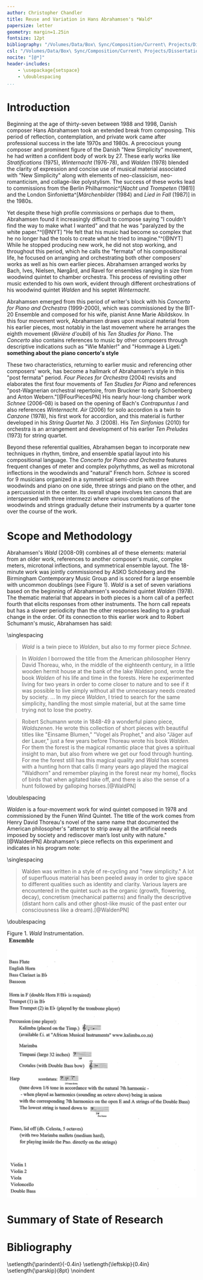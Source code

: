 ```yaml
---
author: Christopher Chandler
title: Reuse and Variation in Hans Abrahamsen's *Wald*
papersize: letter
geometry: margin=1.25in
fontsize: 12pt
bibliography: "/Volumes/Data/Box\ Sync/Composition/Current\ Projects/Dissertation\ Paper/Citations/abrahamsen.bib"
csl: "/Volumes/Data/Box\ Sync/Composition/Current\ Projects/Dissertation\ Paper/Citations/chicago-note-bibliography.csl"
nocite: "[@*]"
header-includes:
    - \usepackage{setspace}
    - \doublespacing
...
```


# Introduction
Beginning at the age of thirty-seven between 1988 and 1998, Danish composer Hans Abrahamsen took an extended break from composing. This period of reflection, contemplation, and private work came after professional success in the late 1970s and 1980s. A precocious young composer and prominent figure of the Danish "New Simplicity" movement, he had written a confident body of work by 27. These early works like *Stratifications* (1975), *Winternacht* (1976-78), and *Walden* (1978) blended the clarity of expression and concise use of musical material associated with "New Simplicity" along with elements of neo-classicism, neo-romanticism, and collage-like polystylism. The success of these works lead to commissions from the Berlin Philharmonic^[*Nacht und Trompeten* (1981)] and the London Sinfonietta^[*Märchenbilder* (1984) and *Lied in Fall* (1987)] in the 1980s.

Yet despite these high profile commissions or perhaps due to them, Abrahamsen found it increasingly difficult to compose saying "I couldn’t find the way to make what I wanted" and that he was "paralyzed by the white paper."^[@NYT] "He felt that his music had become so complex that he no longer had the tools to create what he tried to imagine."^[@NYT] While he stopped producing new work, he did not stop working, and throughout this period, which he calls the "fermata" of his compositional life, he focused on arranging and orchestrating both other composers' works as well as his own earlier pieces. Abrahamsen arranged works by Bach, Ives, Nielsen, Nørgård, and Ravel for ensembles ranging in size from woodwind quintet to chamber orchestra. This process of revisiting other music extended to his own work, evident through different orchestrations of his woodwind quintet *Walden* and his septet *Winternacht*.

Abrahamsen emerged from this period of writer's block with his *Concerto for Piano and Orchestra* (1999-2000), which was commissioned by the BIT-20 Ensemble and composed for his wife, pianist Anne Marie Abildskov. In this four movement work, Abrahamsen draws upon musical material from his earlier pieces, most notably in the last movement where he arranges the eighth movement (*Rivière d'oubli*) of his *Ten Studies for Piano*. The *Concerto* also contains references to music by other composers through descriptive indications such as "Wie Mahler!" and "Hommage à Ligeti." **something about the piano concerto's style**

These two characteristics, returning to earlier music and referencing other composers' work, has become a hallmark of Abrahamsen's style in this "post fermata" period. *Four Pieces for Orchestra* (2004) revisits and elaborates the first four movements of *Ten Studies for Piano* and references "post-Wagnerian orchestral repertoire, from Bruckner to early Schoenberg and Anton Webern."[@FourPiecesPN] His nearly hour-long chamber work *Schnee* (2006-08) is based on the opening of Bach's *Contrapuntus I* and also references *Winternacht*. *Air* (2006) for solo accordion is a twin to *Canzone* (1978), his first work for accordion, and this material is further developed in his *String Quartet No. 3* (2008). His *Ten Sinfonias* (2010) for orchestra is an arrangement and development of his earlier *Ten Preludes* (1973) for string quartet.

Beyond these referential qualities, Abrahamsen began to incorporate new techniques in rhythm, timbre, and ensemble spatial layout into his compositional language. The *Concerto for Piano and Orchestra* features frequent changes of meter and complex polyrhythms, as well as microtonal inflections in the woodwinds and "natural" French horn. *Schnee* is scored for 9 musicians organized in a symmetrical semi-circle with three woodwinds and piano on one side, three strings and piano on the other, and a percussionist in the center. Its overall shape involves ten canons that are interspersed with three intermezzi where various combinations of the woodwinds and strings gradually detune their instruments by a quarter tone over the course of the work.

# Scope and Methodology


Abrahamsen's *Wald* (2008-09) combines all of these elements: material from an older work, references to another composer's music, complex meters, microtonal inflections, and symmetrical ensemble layout. The 18-minute work was jointly commissioned by ASKO Schönberg and the Birmingham Contemporary Music Group and is scored for a large ensemble with uncommon doublings (see Figure 1). *Wald* is a set of seven variations based on the beginning of Abrahamsen's woodwind quintet *Walden* (1978). The thematic material that appears in both pieces is a horn call of a perfect fourth that elicits responses from other instruments. The horn call repeats but has a slower periodicity than the other responses leading to a gradual change in the order. Of its connection to this earlier work and to Robert Schumann's music, Abrahamsen has said:

\singlespacing

> *Wald* is a twin piece to *Walden*, but also to my former piece *Schnee*.

> In *Walden* I borrowed the title from the American philosopher Henry David Thoreau, who, in the middle of the eighteenth century, in a little wooden hermit house at the bank of the lake Walden pond, wrote the book *Walden* of his life and time in the forests. Here he experimented living for two years in order to come closer to nature and to see if it was possible to live simply without all the unnecessary needs created by society. ... In my piece *Walden*, I tried to search for the same simplicity, handling the most simple material, but at the same time trying not to lose the poetry.

> Robert Schumann wrote in 1848-49 a wonderful piano piece, *Waldszenen*. He wrote this collection of short pieces with beautiful titles like "Einsame Blumen," "Vogel als Prophet," and also "Jäger auf der Lauer," just a few years before Thoreau wrote his book *Walden*. For them the forest is the magical romantic place that gives a spiritual insight to man, but also from where we get our food through hunting. For me the forest still has this magical quality and *Wald* has scenes with a hunting horn that calls (I many years ago played the magical "Waldhorn" and remember playing in the forest near my home), flocks of birds that when agitated take off, and there is also the sense of a hunt followed by galloping horses.[@WaldPN]

\doublespacing

*Walden* is a four-movement work for wind quintet composed in 1978 and commissioned by the Funen Wind Quintet. The title of the work comes from Henry David Thoreau's novel of the same name that documented the American philosopher's "attempt to strip away all the artificial needs imposed by society and rediscover man’s lost unity with nature."[@WaldenPN] Abrahamsen's piece reflects on this experiment and indicates in his program note:

\singlespacing

> Walden was written in a style of re-cycling and "new simplicity." A lot of superfluous material has been peeled away in order to give space to different qualities such as identity and clarity. Various layers are encountered in the quintet such as the organic (growth, flowering, decay), concretism (mechanical patterns) and finally the descriptive (distant horn calls and other ghost-like music of the past enter our consciousness like a dream).[@WaldenPN]

\doublespacing


Figure 1. *Wald* Instrumentation.
![Wald Instrumentation](../figures/wald-instrumentation.png)


# Summary of State of Research

# Bibliography
\setlength{\parindent}{-0.4in}
\setlength{\leftskip}{0.4in}
\setlength{\parskip}{8pt}
\noindent


<!-- ^[*Wald* (2008-09)]  --> <!-- regular citation -->
<!-- [@Abrahamsen, p. 21] --> <!-- citation from bib file -->
